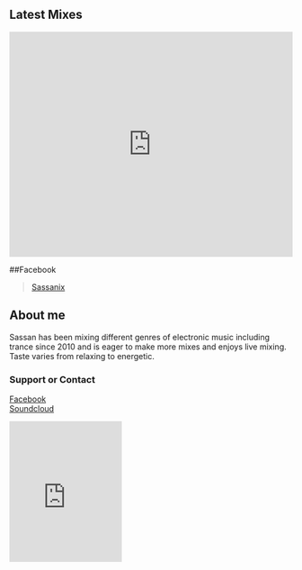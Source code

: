 <div id="fb-root"></div>
<script>(function(d, s, id) {
  var js, fjs = d.getElementsByTagName(s)[0];
  if (d.getElementById(id)) return;
  js = d.createElement(s); js.id = id;
  js.src = 'https://connect.facebook.net/en_US/sdk.js#xfbml=1&version=v3.0';
  fjs.parentNode.insertBefore(js, fjs);
}(document, 'script', 'facebook-jssdk'));</script>

## Latest Mixes

<iframe width="100%" height="400" src="https://www.mixcloud.com/widget/iframe/?feed=%2FSassanix%2F" frameborder="0" ></iframe>

##Facebook
<div class="fb-page" data-href="https://www.facebook.com/Sassanix/" data-tabs="timeline" data-small-header="false" data-adapt-container-width="true" data-hide-cover="false" data-show-facepile="true"><blockquote cite="https://www.facebook.com/Sassanix/" class="fb-xfbml-parse-ignore"><a href="https://www.facebook.com/Sassanix/">Sassanix</a></blockquote></div>

## About me

Sassan has been mixing different genres of electronic music including trance since 2010 and is eager to make more mixes and enjoys live mixing. Taste varies from relaxing to energetic.

### Support or Contact

[Facebook](http://facebook.com/sassanix)  
[Soundcloud](http://soundcloud.com/sassanix)

<iframe width="200" height="250" src="https://www.mixcloud.com/widget/follow/?dark=1&u=%2FSassanix%2F" frameborder="0" ></iframe>
